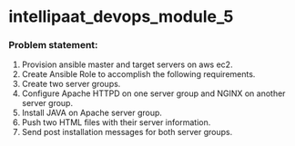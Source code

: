 # intellipaat_devops_module_5

### Problem statement:
1. Provision ansible master and target servers on aws ec2.
2. Create Ansible Role to accomplish the following requirements.
3. Create two server groups. 
4. Configure Apache HTTPD on one server group and NGINX on another server group.
5. Install JAVA on Apache server group.
6. Push two HTML files with their server information.
7. Send post installation messages for both server groups.
